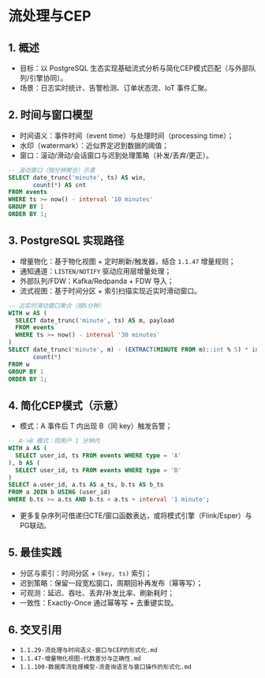 # 流处理与CEP

## 1. 概述

- 目标：以 PostgreSQL 生态实现基础流式分析与简化CEP模式匹配（与外部队列/引擎协同）。
- 场景：日志实时统计、告警检测、订单状态流、IoT 事件汇聚。

## 2. 时间与窗口模型

- 时间语义：事件时间（event time）与处理时间（processing time）；
- 水印（watermark）：近似界定迟到数据的阈值；
- 窗口：滚动/滑动/会话窗口与迟到处理策略（补发/丢弃/更正）。

```sql
-- 滚动窗口（按分钟聚合）示意
SELECT date_trunc('minute', ts) AS win,
       count(*) AS cnt
FROM events
WHERE ts >= now() - interval '10 minutes'
GROUP BY 1
ORDER BY 1;
```

## 3. PostgreSQL 实现路径

- 增量物化：基于物化视图 + 定时刷新/触发器，结合 `1.1.47` 增量规则；
- 通知通道：`LISTEN/NOTIFY` 驱动应用层增量处理；
- 外部队列/FDW：Kafka/Redpanda + FDW 导入；
- 流式视图：基于时间分区 + 索引扫描实现近实时滑动窗口。

```sql
-- 近实时滑动窗口聚合（按5分钟）
WITH w AS (
  SELECT date_trunc('minute', ts) AS m, payload
  FROM events
  WHERE ts >= now() - interval '30 minutes'
)
SELECT date_trunc('minute', m) - (EXTRACT(MINUTE FROM m)::int % 5) * interval '1 minute' AS win,
       count(*)
FROM w
GROUP BY 1
ORDER BY 1;
```

## 4. 简化CEP模式（示意）

- 模式：A 事件后 T 内出现 B（同 key）触发告警；

```sql
-- A->B 模式：同用户 1 分钟内
WITH a AS (
  SELECT user_id, ts FROM events WHERE type = 'A'
), b AS (
  SELECT user_id, ts FROM events WHERE type = 'B'
)
SELECT a.user_id, a.ts AS a_ts, b.ts AS b_ts
FROM a JOIN b USING (user_id)
WHERE b.ts >= a.ts AND b.ts < a.ts + interval '1 minute';
```

- 更多复杂序列可借递归CTE/窗口函数表达，或将模式引擎（Flink/Esper）与PG联动。

## 5. 最佳实践

- 分区与索引：时间分区 + `(key, ts)` 索引；
- 迟到策略：保留一段宽松窗口，周期回补再发布（幂等写）；
- 可观测：延迟、吞吐、丢弃/补发比率、刷新耗时；
- 一致性：Exactly-Once 通过幂等写 + 去重键实现。

## 6. 交叉引用

- `1.1.29-流处理与时间语义-窗口与CEP的形式化.md`
- `1.1.47-增量物化视图-代数差分与正确性.md`
- `1.1.100-数据库流处理模型-流查询语言与窗口操作的形式化.md`
